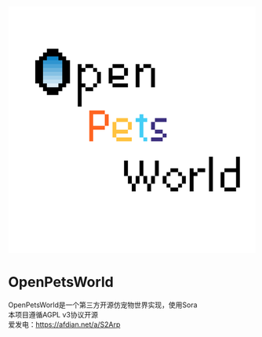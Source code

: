 ![logo](logo.png)

OpenPetsWorld
====
OpenPetsWorld是一个第三方开源仿宠物世界实现，使用Sora  
本项目遵循AGPL v3协议开源  
爱发电：https://afdian.net/a/S2Arp